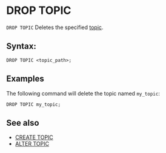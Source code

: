 # DROP TOPIC

`DROP TOPIC` Deletes the specified [topic](../../../concepts/topic.md).

## Syntax:

```yql
DROP TOPIC <topic_path>;
```

## Examples

The following command will delete the topic named `my_topic`:

```yql
DROP TOPIC my_topic;
```

## See also

* [CREATE TOPIC](create-topic.md)
* [ALTER TOPIC](alter-topic.md)
